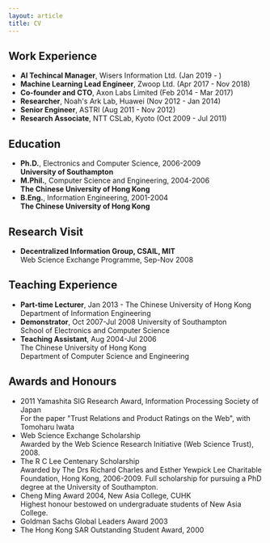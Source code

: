 ```yaml
---
layout: article
title: CV
---
```


## Work Experience

- **AI Techincal Manager**, Wisers Information Ltd. (Jan 2019 - )
- **Machine Learning Lead Engineer**, Zwoop Ltd. (Apr 2017 - Nov 2018)
- **Co-founder and CTO**, Axon Labs Limited (Feb 2014 - Mar 2017)
- **Researcher**, Noah's Ark Lab, Huawei (Nov 2012 - Jan 2014)
- **Senior Engineer**, ASTRI (Aug 2011 - Nov 2012)
- **Research Associate**, NTT CSLab, Kyoto (Oct 2009 - Jul 2011)

## Education

- **Ph.D.**, Electronics and Computer Science, 2006-2009<br/>**University of Southampton**
- **M.Phil.**, Computer Science and Engineering, 2004-2006<br/>**The Chinese University of Hong Kong**
- **B.Eng.**, Information Engineering, 2001-2004<br/>**The Chinese University of Hong Kong**

## Research Visit

- **Decentralized Information Group, CSAIL, MIT**<br/>Web Science Exchange Programme, Sep-Nov 2008

## Teaching Experience

- **Part-time Lecturer**, Jan 2013 - The Chinese University of Hong Kong<br/>Department of Information Engineering
- **Demonstrator**, Oct 2007-Jul 2008 University of Southampton<br/>School of Electronics and Computer Science
- **Teaching Assistant**, Aug 2004-Jul 2006<br/>The Chinese University of Hong Kong<br/>Department of Computer Science and Engineering

## Awards and Honours

- 2011 Yamashita SIG Research Award, Information Processing Society of Japan<br/>For the paper "Trust Relations and Product Ratings on the Web", with Tomoharu Iwata
- Web Science Exchange Scholarship<br/>Awarded by the Web Science Research Initiative (Web Science Trust), 2008.
- The R C Lee Centenary Scholarship<br/>Awarded by The Drs Richard Charles and Esther Yewpick Lee Charitable Foundation, Hong Kong, 2006-2009. Full scholarship for pursuing a PhD degree at the University of Southampton.
- Cheng Ming Award 2004, New Asia College, CUHK<br/>Highest honour bestowed on undergraduate students of New Asia College.
- Goldman Sachs Global Leaders Award 2003
- The Hong Kong SAR Outstanding Student Award, 2000
